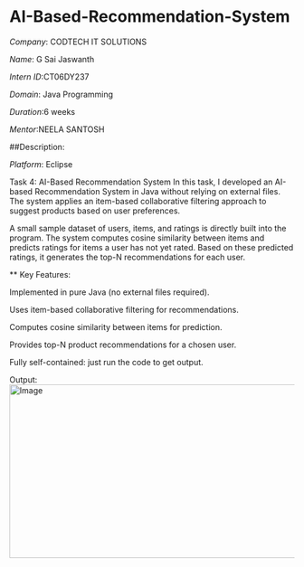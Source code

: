 # AI-Based-Recommendation-System

*Company*: CODTECH IT SOLUTIONS

*Name*: G Sai Jaswanth

*Intern ID*:CT06DY237

*Domain*: Java Programming

*Duration*:6 weeks

*Mentor*:NEELA SANTOSH

##Description:

*Platform*: Eclipse

Task 4: AI-Based Recommendation System
In this task, I developed an AI-based Recommendation System in Java without relying on external files. The system applies an item-based collaborative filtering approach to suggest products based on user preferences.

A small sample dataset of users, items, and ratings is directly built into the program. The system computes cosine similarity between items and predicts ratings for items a user has not yet rated. Based on these predicted ratings, it generates the top-N recommendations for each user.

** Key Features:

Implemented in pure Java (no external files required).

Uses item-based collaborative filtering for recommendations.

Computes cosine similarity between items for prediction.

Provides top-N product recommendations for a chosen user.

Fully self-contained: just run the code to get output.

Output:
<img width="688" height="307" alt="Image" src="https://github.com/user-attachments/assets/9bc698a7-888e-461d-8ecc-ff4c3fba26fb" />
